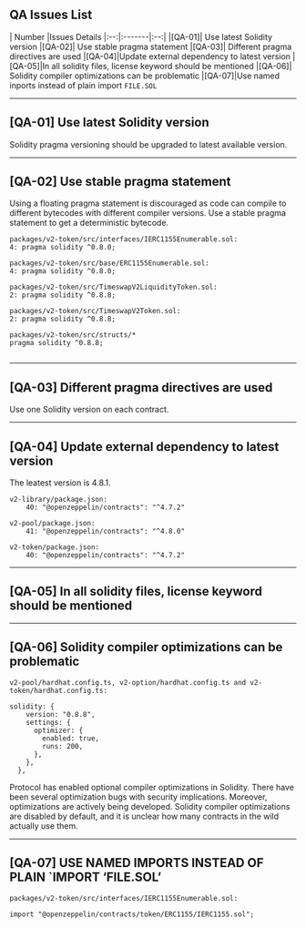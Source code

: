 ## QA Issues List
| Number |Issues Details
|:--:|:-------|:--:|
|[QA-01]| Use latest Solidity version
|[QA-02]| Use stable pragma statement
|[QA-03]| Different pragma directives are used
|[QA-04]|Update external dependency to latest version
|[QA-05]|In all solidity files, license keyword should be mentioned
|[QA-06]| Solidity compiler optimizations can be problematic
|[QA-07]|Use named inports instead of plain import `FILE.SOL`
* * *

## [QA-01] Use latest Solidity version

Solidity pragma versioning should be upgraded to latest available version. 
***

## [QA-02] Use stable pragma statement

Using a floating pragma statement is discouraged as code can compile to different bytecodes with different compiler versions. Use a stable pragma statement to get a deterministic bytecode.
```
packages/v2-token/src/interfaces/IERC1155Enumerable.sol:
4: pragma solidity ^0.8.0;

packages/v2-token/src/base/ERC1155Enumerable.sol:
4: pragma solidity ^0.8.0;

packages/v2-token/src/TimeswapV2LiquidityToken.sol:
2: pragma solidity ^0.8.8;

packages/v2-token/src/TimeswapV2Token.sol:
2: pragma solidity ^0.8.8;

packages/v2-token/src/structs/*
pragma solidity ^0.8.8;


```
***

## [QA-03] Different pragma directives are used

Use one Solidity version on each contract.
***

## [QA-04] Update external dependency to latest version

The leatest version is 4.8.1.

```
v2-library/package.json:
	40: "@openzeppelin/contracts": "^4.7.2"
	
v2-pool/package.json:
	41: "@openzeppelin/contracts": "^4.8.0"

v2-token/package.json:
	40: "@openzeppelin/contracts": "^4.7.2"
```
***

## [QA-05] In all solidity files, license keyword should be mentioned
***

## [QA-06] Solidity compiler optimizations can be problematic
```
v2-pool/hardhat.config.ts, v2-option/hardhat.config.ts and v2-token/hardhat.config.ts:

solidity: {
    version: "0.8.8",
    settings: {
      optimizer: {
        enabled: true,
        runs: 200,
      },
    },
  },
 ```
 
Protocol has enabled optional compiler optimizations in Solidity. There have been several optimization bugs with security implications. Moreover, optimizations are actively being developed. Solidity compiler optimizations are disabled by default, and it is unclear how many contracts in the wild actually use them.
***

## [QA-07] USE NAMED IMPORTS INSTEAD OF PLAIN `IMPORT ‘FILE.SOL’
```
packages/v2-token/src/interfaces/IERC1155Enumerable.sol:

import "@openzeppelin/contracts/token/ERC1155/IERC1155.sol";
```